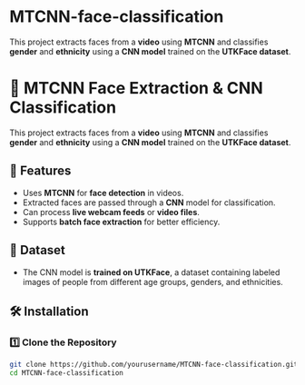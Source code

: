 # MTCNN-face-classification
This project extracts faces from a **video** using **MTCNN** and classifies **gender** and **ethnicity** using a **CNN model** trained on the **UTKFace dataset**.
# 🎥 MTCNN Face Extraction & CNN Classification

This project extracts faces from a **video** using **MTCNN** and classifies **gender** and **ethnicity** using a **CNN model** trained on the **UTKFace dataset**.

## 🚀 Features
- Uses **MTCNN** for **face detection** in videos.
- Extracted faces are passed through a **CNN** model for classification.
- Can process **live webcam feeds** or **video files**.
- Supports **batch face extraction** for better efficiency.

## 📂 Dataset
- The CNN model is **trained on UTKFace**, a dataset containing labeled images of people from different age groups, genders, and ethnicities.

## 🛠️ Installation
### 1️⃣ Clone the Repository
```bash
git clone https://github.com/yourusername/MTCNN-face-classification.git
cd MTCNN-face-classification
